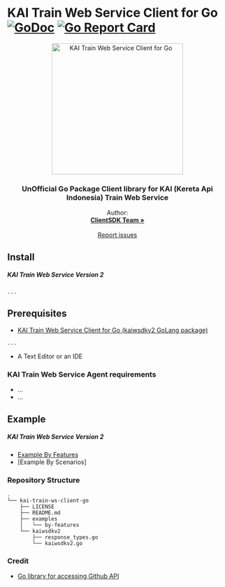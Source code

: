 # KAI Train Web Service Client for Go [![GoDoc](https://godoc.org/github.com/ClientSDK/kai-train-ws-client-go?status.png)](https://godoc.org/github.com/ClientSDK/kai-train-ws-client-go) [![Go Report Card](https://goreportcard.com/badge/github.com/ClientSDK/kai-train-ws-client-go)](https://goreportcard.com/report/github.com/ClientSDK/kai-train-ws-client-go) 


<p align="center">
  <a href="https://github.com/ClientSDK/kai-train-ws-client-go">
    <img src="https://upload.wikimedia.org/wikipedia/id/3/3d/Logo_PT_KAI_%28Persero%29_%28New_version_2016%29.svg" alt="KAI Train Web Service Client for Go" width=300>
  </a>

  <h3 align="center">UnOfficial Go Package Client library for KAI (Kereta Api Indonesia) Train Web Service</h3>

  <p align="center">
    Author:
    <br>
    <a href="https://github.com/ClientSDK"><strong>ClientSDK Team »</strong></a>
    <br>
    <br>
    <a href="https://github.com/ClientSDK/kai-train-ws-client-go/issues">Report issues</a>
  </p>
</p>


## Install

##### KAI Train Web Service Version 2

```bash
...
```

## Prerequisites

- [KAI Train Web Service Client for Go (kaiwsdkv2 GoLang package) ](https://github.com/ClientSDK/kai-train-ws-client-go)

```bash
...
```

- A Text Editor or an IDE

### KAI Train Web Service Agent requirements
- ...
- ...

## Example

##### KAI Train Web Service Version 2
- [Example By Features](examples/kaiwsv2/by-features/README.md)
- [Example By Scenarios]

### Repository Structure
```
.
└── kai-train-ws-client-go
    ├── LICENSE
    ├── README.md
    ├── examples
    │   └── by-features
    └── kaiwsdkv2
        ├── response_types.go
        └── kaiwsdkv2.go
```


### Credit

- [Go library for accessing Github API](https://github.com/google/go-github)